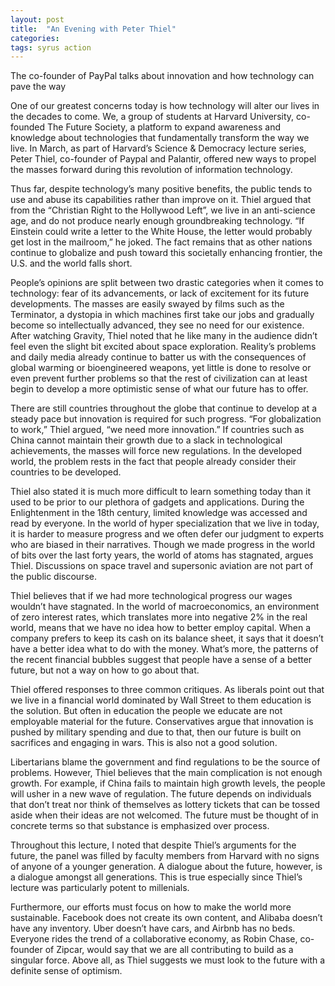 ```yaml
---
layout: post
title:  "An Evening with Peter Thiel"
categories: 
tags: syrus action
---
```


The co-founder of PayPal talks about innovation and how technology can pave the way

One of our greatest concerns today is how technology will alter our lives in the decades to come. We, a group of students at Harvard University, co-founded The Future Society, a platform to expand awareness and knowledge about technologies that fundamentally transform the way we live. In March, as part of Harvard’s Science & Democracy lecture series, Peter Thiel, co-founder of Paypal and Palantir, offered new ways to propel the masses forward during this revolution of information technology.

Thus far, despite technology’s many positive benefits, the public tends to use and abuse its capabilities rather than improve on it. Thiel argued that from the “Christian Right to the Hollywood Left”, we live in an anti-science age, and do not produce nearly enough groundbreaking technology. “If Einstein could write a letter to the White House, the letter would probably get lost in the mailroom,” he joked. The fact remains that as other nations continue to globalize and push toward this societally enhancing frontier, the U.S. and the world falls short.

People’s opinions are split between two drastic categories when it comes to technology: fear of its advancements, or lack of excitement for its future developments. The masses are easily swayed by films such as the Terminator, a dystopia in which machines first take our jobs and gradually become so intellectually advanced, they see no need for our existence. After watching Gravity, Thiel noted that he like many in the audience didn’t feel even the slight bit excited about space exploration. Reality’s problems and daily media already continue to batter us with the consequences of global warming or bioengineered weapons, yet little is done to resolve or even prevent further problems so that the rest of civilization can at least begin to develop a more optimistic sense of what our future has to offer.

There are still countries throughout the globe that continue to develop at a steady pace but innovation is required for such progress. “For globalization to work,” Thiel argued, “we need more innovation.” If countries such as China cannot maintain their growth due to a slack in technological achievements, the masses will force new regulations. In the developed world, the problem rests in the fact that people already consider their countries to be developed.

Thiel also stated it is much more difficult to learn something today than it used to be prior to our plethora of gadgets and applications. During the Enlightenment in the 18th century, limited knowledge was accessed and read by everyone. In the world of hyper specialization that we live in today, it is harder to measure progress and we often defer our judgment to experts who are biased in their narratives. Though we made progress in the world of bits over the last forty years, the world of atoms has stagnated, argues Thiel. Discussions on space travel and supersonic aviation are not part of the public discourse.

Thiel believes that if we had more technological progress our wages wouldn’t have stagnated. In the world of macroeconomics, an environment of zero interest rates, which translates more into negative 2% in the real world, means that we have no idea how to better employ capital. When a company prefers to keep its cash on its balance sheet, it says that it doesn’t have a better idea what to do with the money. What’s more, the patterns of the recent financial bubbles suggest that people have a sense of a better future, but not a way on how to go about that.

Thiel offered responses to three common critiques. As liberals point out that we live in a financial world dominated by Wall Street to them education is the solution. But often in education the people we educate are not employable material for the future. Conservatives argue that innovation is pushed by military spending and due to that, then our future is built on sacrifices and engaging in wars. This is also not a good solution.

Libertarians blame the government and find regulations to be the source of problems. However, Thiel believes that the main complication is not enough growth. For example, if China fails to maintain high growth levels, the people will usher in a new wave of regulation. The future depends on individuals that don’t treat nor think of themselves as lottery tickets that can be tossed aside when their ideas are not welcomed. The future must be thought of in concrete terms so that substance is emphasized over process.

Throughout this lecture, I noted that despite Thiel’s arguments for the future, the panel was filled by faculty members from Harvard with no signs of anyone of a younger generation. A dialogue about the future, however, is a dialogue amongst all generations. This is true especially since Thiel’s lecture was particularly potent to millenials.

Furthermore, our efforts must focus on how to make the world more sustainable. Facebook does not create its own content, and Alibaba doesn’t have any inventory. Uber doesn’t have cars, and Airbnb has no beds. Everyone rides the trend of a collaborative economy, as Robin Chase, co-founder of Zipcar, would say that we are all contributing to build as a singular force. Above all, as Thiel suggests we must look to the future with a definite sense of optimism.
